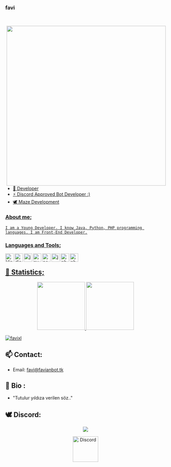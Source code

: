 ### favi

<br>

<a href="https://discord.gg/PaKbuT9Fnv"> <img width="500" src="https://camo.githubusercontent.com/e963d4372a4a9b29118efbae3064d86458da547842c4bf12d160d99584365119/68747470733a2f2f73342e67696679752e636f6d2f696d616765732f7374616e64617264626164643937313265303035646330642e676966" align="right"/>


<br> 

- 🌱 Developer 
- ⚡ Discord Approved Bot Developer :) <br/>
- 🕊 Maze Development

### About me;
	I am a Young Developer. I know Java, Python, PHP programming languages. I am Front-End Developer.
### Languages and Tools;

<img align="left" alt="Visual Studio Code" width="26px" src="https://i.imgur.com/LwSdAlE.png" />
<img align="left" alt="discord.js" width="26px" src="https://i.imgur.com/SI1DZf3.png" />
<img align="left" alt="js" width="26px" src="https://i.imgur.com/3u1wzwE.png" />
<img align="left" alt="py" width="26px" src="https://i.imgur.com/4pIzF9V.png" />
<img align="left" alt="node.js" width="26px" src="https://i.imgur.com/tYLFZBh.png" /> 
<img align="left" alt="java" width="26px" src="https://cdn.discordapp.com/emojis/811865759801409586.png?v=1" /> 
<img align="left" alt="php" width="26px" src="https://cdn.discordapp.com/emojis/818512225840791585.png?v=1" /> 
<img align="left" alt="photoshop" width="26px" src="https://i.imgur.com/OC1RcS5.jpg" /> <br />

## 🍁 Statistics;
<p align="center">
  <a href="https://github.com/favixl">
<img height="150em" src="https://github-readme-stats.vercel.app/api/top-langs/?username=favixl&layout=compact&theme=material-palenight&langs_count=12" />
<img height="150em" src="https://github-readme-stats.vercel.app/api?username=favixl&show_icons=true&include_all_commits=true&theme=material-palenight" /> <br>
	<center> 
 <p align="left"> <img src="https://komarev.com/ghpvc/?username=favixl" alt="favixl" /> </p>
	  </center>
  </a>
</p>

## 📫 Contact: 
* Email: favi@favianbot.tk 

## 🐠 Bio : 
* "Tutulur yıldıza verilen söz.."
## 🕊 Discord:

  <div align="center"><img href="https://github.com/mazedevelopment" src="https://discord.c99.nl/widget/theme-3/785824288329826324.png"></div>


<p align="center">
<a href="https://discord.gg/PaKbuT9Fnv">
    <img src="https://cdn.discordapp.com/emojis/818107220566343682.png?v=1%22%3E" alt="Discord" width="80"/>
  </a>

